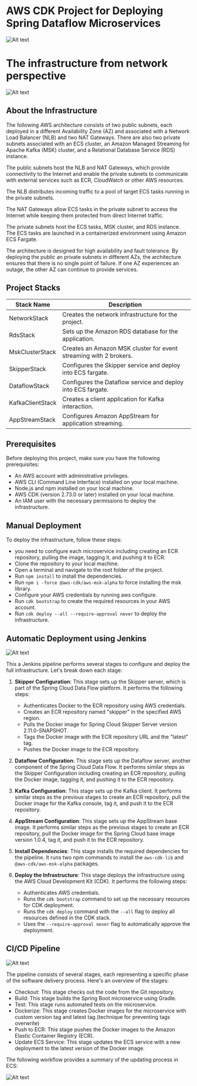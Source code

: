 # AWS CDK Project for Deploying Spring Dataflow Microservices

![Alt text](images/arch1.jpg?raw=true "infra architecture")

# The infrastructure from network perspective

![Alt text](images/arch2.jpg?raw=true "infra architecture")

## About the Infrastructure

The following AWS architecture consists of two public subnets, each deployed in a different Availability Zone (AZ) and associated with a Network Load Balancer (NLB) and two NAT Gateways. There are also two private subnets associated with an ECS cluster, an Amazon Managed Streaming for Apache Kafka (MSK) cluster, and a Relational Database Service (RDS) instance.

The public subnets host the NLB and NAT Gateways, which provide connectivity to the Internet and enable the private subnets to communicate with external services such as ECR, CloudWatch or other AWS resources. 

The NLB distributes incoming traffic to a pool of target ECS tasks running in the private subnets. 

The NAT Gateways allow ECS tasks in the private subnet to access the Internet while keeping them protected from direct Internet traffic.

The private subnets host the ECS tasks, MSK cluster, and RDS instance. The ECS tasks are launched in a containerized environment using Amazon ECS Fargate.

The architecture is designed for high availability and fault tolerance. By deploying the public an private subnets in different AZs, the architecture ensures that there is no single point of failure. If one AZ experiences an outage, the other AZ can continue to provide services.

## Project Stacks

| Stack Name           | Description                                          |
|----------------------|------------------------------------------------------|
| NetworkStack         | Creates the network infrastructure for the project.  |
| RdsStack             | Sets up the Amazon RDS database for the application. |
| MskClusterStack      | Creates an Amazon MSK cluster for event streaming with 2 brokers.   |
| SkipperStack         | Configures the Skipper service and deploy into ECS fargate.  |
| DataflowStack        | Configures the Dataflow service and deploy into ECS fargate.  |
| KafkaClientStack     | Creates a client application for Kafka interaction.  |
| AppStreamStack       | Configures Amazon AppStream for application streaming. |

## Prerequisites

Before deploying this project, make sure you have the following prerequisites:

  * An AWS account with administrative privileges.
  * AWS CLI (Command Line Interface) installed on your local machine.
  * Node.js and npm installed on your local machine.
  * AWS CDK (version 2.73.0 or later) installed on your local machine.
  * An IAM user with the necessary permissions to deploy the infrastructure.


## Manual Deployment

To deploy the infrastructure, follow these steps:

   * you need to configure each microservice including creating an ECR repository, pulling the image, tagging it, and pushing it to ECR.
   * Clone the repository to your local machine.
   * Open a terminal and navigate to the root folder of the project.
   * Run `npm install` to install the dependencies.
   * Run `npm i -force @aws-cdk/aws-msk-alpha` to force installing the msk library.
   * Configure your AWS credentials by running aws configure.
   * Run `cdk bootstrap` to create the required resources in your AWS account.
   * Run `cdk deploy --all --require-approval never` to deploy the infrastructure.

## Automatic Deployment using Jenkins

![Alt text](images/infra-pipe.jpg?raw=true "Infra Pipeline")

This a Jenkins pipeline performs several stages to configure and deploy the full infrastructure. Let's break down each stage:

1. **Skipper Configuration**: This stage sets up the Skipper server, which is part of the Spring Cloud Data Flow platform. It performs the following steps:
   - Authenticates Docker to the ECR repository using AWS credentials.
   - Creates an ECR repository named "skipper" in the specified AWS region.
   - Pulls the Docker image for Spring Cloud Skipper Server version 2.11.0-SNAPSHOT.
   - Tags the Docker image with the ECR repository URL and the "latest" tag.
   - Pushes the Docker image to the ECR repository.

2. **Dataflow Configuration**: This stage sets up the Dataflow server, another component of the Spring Cloud Data Flow. It performs similar steps as the Skipper Configuration including creating an ECR repository, pulling the Docker image, tagging it, and pushing it to the ECR repository.

3. **Kafka Configuration**: This stage sets up the Kafka client. It performs similar steps as the previous stages to create an ECR repository, pull the Docker image for the Kafka console, tag it, and push it to the ECR repository.

4. **AppStream Configuration**: This stage sets up the AppStream base image. It performs similar steps as the previous stages to create an ECR repository, pull the Docker image for the Spring Cloud base image version 1.0.4, tag it, and push it to the ECR repository.

5. **Install Dependencies**: This stage installs the required dependencies for the pipeline. It runs two npm commands to install the `aws-cdk-lib` and `@aws-cdk/aws-msk-alpha` packages.

6. **Deploy the Infrastructure**: This stage deploys the infrastructure using the AWS Cloud Development Kit (CDK). It performs the following steps:
   - Authenticates AWS credentials.
   - Runs the `cdk bootstrap` command to set up the necessary resources for CDK deployment.
   - Runs the `cdk deploy` command with the `--all` flag to deploy all resources defined in the CDK stack.
   - Uses the `--require-approval never` flag to automatically approve the deployment.

## CI/CD Pipeline

![Alt text](images/ci_cd_pipe.png?raw=true "CI/CD Pipeline")

The pipeline consists of several stages, each representing a specific phase of the software delivery process. Here's an overview of the stages:

  - Checkout: This stage checks out the code from the Git repository.
  - Build: This stage builds the Spring Boot microservice using Gradle.
  - Test: This stage runs automated tests on the microservice.
  - Dockerize: This stage creates Docker images for the microservice with custom version tag and latest tag.(technique for preventing tags overwrite)
  - Push to ECR: This stage pushes the Docker images to the Amazon Elastic Container Registry (ECR).
  - Update ECS Service: This stage updates the ECS service with a new deployment to the latest version of the Docker image.

The following workflow provides a summary of the updating process in ECS:

![Alt text](images/update_ecs.png?raw=true "ECS Workflow")
